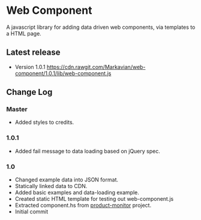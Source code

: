 Web Component
=============
A javascript library for adding data driven web components, via templates to a HTML page.

Latest release
--------------
* Version 1.0.1 https://cdn.rawgit.com/Markavian/web-component/1.0.1/lib/web-component.js

Change Log
----------

### Master
* Added styles to credits.

### 1.0.1
* Added fail message to data loading based on jQuery spec.

### 1.0
* Changed example data into JSON format.
* Statically linked data to CDN.
* Added basic examples and data-loading example.
* Created static HTML template for testing out web-component.js
* Extracted component.hs from [product-monitor](https://github.com/johnbeech/product-monitor) project.
* Initial commit 
